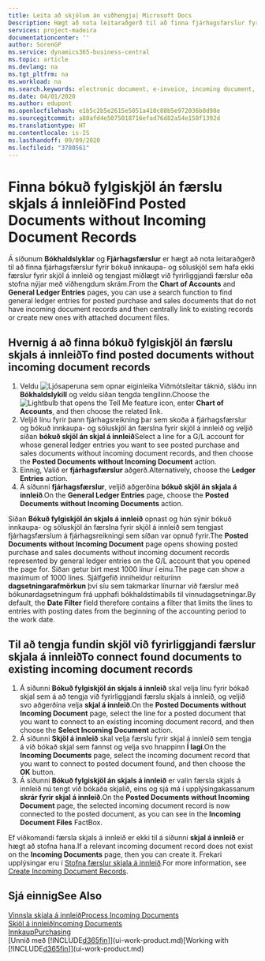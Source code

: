 ```yaml
---
title: Leita að skjölum án viðhengja| Microsoft Docs
Description: Hægt að nota leitaraðgerð til að finna fjárhagsfærslur fyrir bókuð innkaupa- og söluskjöl sem hafa ekki rafræn skjöl á innleið, eins og t.d. innfluttir reikningar.
services: project-madeira
documentationcenter: ''
author: SorenGP
ms.service: dynamics365-business-central
ms.topic: article
ms.devlang: na
ms.tgt_pltfrm: na
ms.workload: na
ms.search.keywords: electronic document, e-invoice, incoming document, OCR, ecommerce, document exchange, import invoice
ms.date: 04/01/2020
ms.author: edupont
ms.openlocfilehash: e1b5c2b5e2615e5051a410c88b5e972036b0d98e
ms.sourcegitcommit: a80afd4e5075018716efad76d82a54e158f1392d
ms.translationtype: HT
ms.contentlocale: is-IS
ms.lasthandoff: 09/09/2020
ms.locfileid: "3780561"
---
```

# <a name="find-posted-documents-without-incoming-document-records"></a><span data-ttu-id="5d8bf-103">Finna bókuð fylgiskjöl án færslu skjals á innleið</span><span class="sxs-lookup"><span data-stu-id="5d8bf-103">Find Posted Documents without Incoming Document Records</span></span>
<span data-ttu-id="5d8bf-104">Á síðunum **Bókhaldslyklar** og **Fjárhagsfærslur** er hægt að nota leitaraðgerð til að finna fjárhagsfærslur fyrir bókuð innkaupa- og söluskjöl sem hafa ekki færslur fyrir skjöl á innleið og tengjast miðlægt við fyrirliggjandi færslur eða stofna nýjar með viðhengdum skrám.</span><span class="sxs-lookup"><span data-stu-id="5d8bf-104">From the **Chart of Accounts** and **General Ledger Entries** pages, you can use a search function to find general ledger entries for posted purchase and sales documents that do not have incoming document records and then centrally link to existing records or create new ones with attached document files.</span></span>

## <a name="to-find-posted-documents-without-incoming-document-records"></a><span data-ttu-id="5d8bf-105">Hvernig á að finna bókuð fylgiskjöl án færslu skjals á innleið</span><span class="sxs-lookup"><span data-stu-id="5d8bf-105">To find posted documents without incoming document records</span></span>
1. <span data-ttu-id="5d8bf-106">Veldu ![Ljósaperuna sem opnar eiginleika Viðmótsleitar](media/ui-search/search_small.png "Segðu mér hvað þú vilt gera") táknið, sláðu inn **Bókhaldslykill** og veldu síðan tengda tengilinn.</span><span class="sxs-lookup"><span data-stu-id="5d8bf-106">Choose the ![Lightbulb that opens the Tell Me feature](media/ui-search/search_small.png "Tell me what you want to do") icon, enter **Chart of Accounts**, and then choose the related link.</span></span>
2. <span data-ttu-id="5d8bf-107">Veljið línu fyrir þann fjárhagsreikning þar sem skoða á fjárhagsfærslur og bókuð innkaupa- og söluskjöl án færslna fyrir skjöl á innleið og veljið síðan **bókuð skjöl án skjal á innleið**</span><span class="sxs-lookup"><span data-stu-id="5d8bf-107">Select a line for a G/L account for whose general ledger entries you want to see posted purchase and sales documents without incoming document records, and then choose the **Posted Documents without Incoming Document** action.</span></span>
3. <span data-ttu-id="5d8bf-108">Einnig, Valið er **fjárhagsfærslur** aðgerð.</span><span class="sxs-lookup"><span data-stu-id="5d8bf-108">Alternatively, choose the **Ledger Entries** action.</span></span>
4. <span data-ttu-id="5d8bf-109">Á síðunni **fjárhagsfærslur**, veljið aðgerðina **bókuð skjöl án skjala á innleið**.</span><span class="sxs-lookup"><span data-stu-id="5d8bf-109">On the **General Ledger Entries** page, choose the **Posted Documents without Incoming Documents** action.</span></span>

<span data-ttu-id="5d8bf-110">Síðan **Bókuð fylgiskjöl án skjals á innleið** opnast og hún sýnir bókuð innkaupa- og söluskjöl án færslna fyrir skjöl á innleið sem tengjast fjárhagsfærslum á fjárhagsreikningi sem síðan var opnuð fyrir.</span><span class="sxs-lookup"><span data-stu-id="5d8bf-110">The **Posted Documents without Incoming Document** page opens showing posted purchase and sales documents without incoming document records represented by general ledger entries on the G/L account that you opened the page for.</span></span> <span data-ttu-id="5d8bf-111">Síðan getur birt mest 1000 línur í einu.</span><span class="sxs-lookup"><span data-stu-id="5d8bf-111">The page can show a maximum of 1000 lines.</span></span> <span data-ttu-id="5d8bf-112">Sjálfgefið inniheldur reiturinn **dagsetningarafmörkun** því síu sem takmarkar línurnar við færslur með bókunardagsetningum frá upphafi bókhaldstímabils til vinnudagsetningar.</span><span class="sxs-lookup"><span data-stu-id="5d8bf-112">By default, the **Date Filter** field therefore contains a filter that limits the lines to entries with posting dates from the beginning of the accounting period to the work date.</span></span>

## <a name="to-connect-found-documents-to-existing-incoming-document-records"></a><span data-ttu-id="5d8bf-113">Til að tengja fundin skjöl við fyrirliggjandi færslur skjala á innleið</span><span class="sxs-lookup"><span data-stu-id="5d8bf-113">To connect found documents to existing incoming document records</span></span>
1. <span data-ttu-id="5d8bf-114">Á síðunni **Bókuð fylgiskjöl án skjals á innleið** skal velja línu fyrir bókað skjal sem á að tengja við fyrirliggjandi færslu skjals á innleið, og veljið svo aðgerðina velja **skjal á innleið**.</span><span class="sxs-lookup"><span data-stu-id="5d8bf-114">On the **Posted Documents without Incoming Document** page, select the line for a posted document that you want to connect to an existing incoming document record, and then choose the **Select Incoming Document** action.</span></span>
2. <span data-ttu-id="5d8bf-115">Á síðunni **Skjöl á innleið** skal velja færslu fyrir skjal á innleið sem tengja á við bókað skjal sem fannst og velja svo hnappinn **Í lagi**.</span><span class="sxs-lookup"><span data-stu-id="5d8bf-115">On the **Incoming Documents** page, select the incoming document record that you want to connect to posted document found, and then choose the **OK** button.</span></span>
3. <span data-ttu-id="5d8bf-116">Á síðunni **Bókuð fylgiskjöl án skjals á innleið** er valin færsla skjals á innleið nú tengt við bókaða skjalið, eins og sjá má í upplýsingakassanum **skrár fyrir skjal á innleið**.</span><span class="sxs-lookup"><span data-stu-id="5d8bf-116">On the **Posted Documents without Incoming Document** page, the selected incoming document record is now connected to the posted document, as you can see in the **Incoming Document Files** FactBox.</span></span>

<span data-ttu-id="5d8bf-117">Ef viðkomandi færsla skjals á innleið er ekki til á síðunni **skjal á innleið** er hægt að stofna hana.</span><span class="sxs-lookup"><span data-stu-id="5d8bf-117">If a relevant incoming document record does not exist on the **Incoming Documents** page, then you can create it.</span></span> <span data-ttu-id="5d8bf-118">Frekari upplýsingar eru í [Stofna færslur skjala á innleið](across-how-create-income-document-records.md).</span><span class="sxs-lookup"><span data-stu-id="5d8bf-118">For more information, see [Create Incoming Document Records](across-how-create-income-document-records.md).</span></span>

## <a name="see-also"></a><span data-ttu-id="5d8bf-119">Sjá einnig</span><span class="sxs-lookup"><span data-stu-id="5d8bf-119">See Also</span></span>
[<span data-ttu-id="5d8bf-120">Vinnsla skjala á innleið</span><span class="sxs-lookup"><span data-stu-id="5d8bf-120">Process Incoming Documents</span></span>](across-process-income-documents.md)  
[<span data-ttu-id="5d8bf-121">Skjöl á innleið</span><span class="sxs-lookup"><span data-stu-id="5d8bf-121">Incoming Documents</span></span>](across-income-documents.md)  
[<span data-ttu-id="5d8bf-122">Innkaup</span><span class="sxs-lookup"><span data-stu-id="5d8bf-122">Purchasing</span></span>](purchasing-manage-purchasing.md)  
<span data-ttu-id="5d8bf-123">[Unnið með [!INCLUDE[d365fin](includes/d365fin_md.md)]](ui-work-product.md)</span><span class="sxs-lookup"><span data-stu-id="5d8bf-123">[Working with [!INCLUDE[d365fin](includes/d365fin_md.md)]](ui-work-product.md)</span></span>
